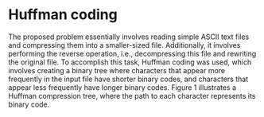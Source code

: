 # Huffman coding

The proposed problem essentially involves reading simple ASCII text files and compressing them into a smaller-sized file. Additionally, it involves performing the reverse operation, i.e., decompressing this file and rewriting the original file. To accomplish this task, Huffman coding was used, which involves creating a binary tree where characters that appear more frequently in the input file have shorter binary codes, and characters that appear less frequently have longer binary codes. Figure 1 illustrates a Huffman compression tree, where the path to each character represents its binary code.
